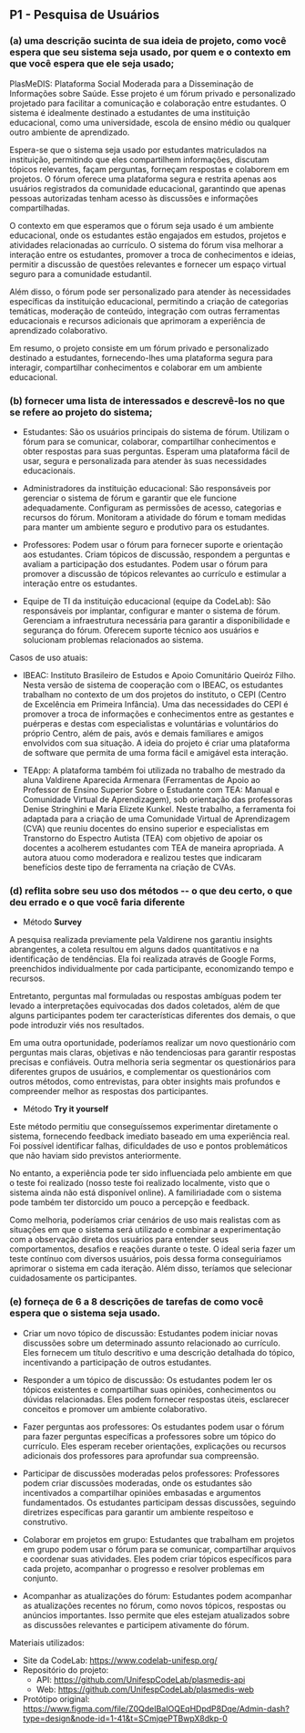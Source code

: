 ## P1 - Pesquisa de Usuários

### (a) uma descrição sucinta de sua ideia de projeto, como você espera que seu sistema seja usado, por quem e o contexto em que você espera que ele seja usado;

PlasMeDIS: Plataforma Social Moderada para a Disseminação de Informações sobre Saúde. Esse projeto é um fórum privado e personalizado projetado para facilitar a comunicação e colaboração entre estudantes. 
O sistema é idealmente destinado a estudantes de uma instituição educacional, como uma universidade, escola de ensino médio ou qualquer outro ambiente de aprendizado.

Espera-se que o sistema seja usado por estudantes matriculados na instituição, permitindo que eles compartilhem informações, discutam tópicos relevantes, façam perguntas, forneçam respostas e 
colaborem em projetos. O fórum oferece uma plataforma segura e restrita apenas aos usuários registrados da comunidade educacional, garantindo que apenas pessoas autorizadas tenham acesso às discussões 
e informações compartilhadas.

O contexto em que esperamos que o fórum seja usado é um ambiente educacional, onde os estudantes estão engajados em estudos, projetos e atividades relacionadas ao currículo. 
O sistema do fórum visa melhorar a interação entre os estudantes, promover a troca de conhecimentos e ideias, permitir a discussão de questões relevantes e fornecer um espaço virtual seguro para a 
comunidade estudantil.

Além disso, o fórum pode ser personalizado para atender às necessidades específicas da instituição educacional, permitindo a criação de categorias temáticas, moderação de conteúdo, integração com 
outras ferramentas educacionais e recursos adicionais que aprimoram a experiência de aprendizado colaborativo.

Em resumo, o projeto consiste em um fórum privado e personalizado destinado a estudantes, fornecendo-lhes uma plataforma segura para interagir, compartilhar conhecimentos e colaborar em um ambiente 
educacional.
 
### (b) fornecer uma lista de interessados e descrevê-los no que se refere ao projeto do sistema;

 - Estudantes:
São os usuários principais do sistema de fórum.
Utilizam o fórum para se comunicar, colaborar, compartilhar conhecimentos e obter respostas para suas perguntas.
Esperam uma plataforma fácil de usar, segura e personalizada para atender às suas necessidades educacionais.

- Administradores da instituição educacional:
São responsáveis por gerenciar o sistema de fórum e garantir que ele funcione adequadamente.
Configuram as permissões de acesso, categorias e recursos do fórum.
Monitoram a atividade do fórum e tomam medidas para manter um ambiente seguro e produtivo para os estudantes.

- Professores:
Podem usar o fórum para fornecer suporte e orientação aos estudantes.
Criam tópicos de discussão, respondem a perguntas e avaliam a participação dos estudantes.
Podem usar o fórum para promover a discussão de tópicos relevantes ao currículo e estimular a interação entre os estudantes.

- Equipe de TI da instituição educacional (equipe da CodeLab):
São responsáveis por implantar, configurar e manter o sistema de fórum.
Gerenciam a infraestrutura necessária para garantir a disponibilidade e segurança do fórum.
Oferecem suporte técnico aos usuários e solucionam problemas relacionados ao sistema.

Casos de uso atuais:

- IBEAC: Instituto Brasileiro de Estudos e Apoio Comunitário Queiróz Filho. Nesta versão de sistema de cooperação com o IBEAC, os estudantes trabalham no contexto de um dos projetos do instituto, o CEPI (Centro de Excelência em Primeira Infância). Uma das necessidades do CEPI é promover a troca de informações e conhecimentos entre as gestantes e puérperas e destas com especialistas e voluntárias e voluntários do próprio Centro, além de pais, avós e demais familiares e amigos envolvidos com sua situação. A ideia do projeto é criar uma plataforma de software que permita de uma forma fácil e amigável esta interação.

- TEApp: A plataforma também foi utilizada no trabalho de mestrado da aluna Valdirene Aparecida Armenara (Ferramentas de Apoio ao Professor de Ensino Superior Sobre o Estudante com TEA: Manual e Comunidade Virtual de Aprendizagem), sob orientação das professoras Denise Stringhini e Maria Elizete Kunkel. Neste trabalho, a ferramenta foi adaptada para a criação de uma Comunidade Virtual de Aprendizagem (CVA) que reuniu docentes do ensino superior e especialistas em Transtorno do Espectro Autista (TEA) com objetivo de apoiar os docentes a acolherem estudantes com TEA de maneira apropriada. A autora atuou como moderadora e realizou testes que indicaram benefícios deste tipo de ferramenta na criação de CVAs.

### (d) reflita sobre seu uso dos métodos -- o que deu certo, o que deu errado e o que você faria diferente

- Método **Survey**

A pesquisa realizada previamente pela Valdirene nos garantiu insights abrangentes, a coleta resultou em alguns dados quantitativos e na identificação de tendências. Ela foi realizada através de Google Forms, preenchidos individualmente por cada participante, economizando tempo e recursos. 

Entretanto, perguntas mal formuladas ou respostas ambíguas podem ter levado a interpretações equivocadas dos dados coletados, além de que alguns participantes podem ter características diferentes dos demais, o que pode introduzir viés nos resultados.

Em uma outra oportunidade, poderíamos realizar um novo questionário com perguntas mais claras, objetivas e não tendenciosas para garantir respostas precisas e confiáveis. Outra melhoria seria segmentar os questionários para diferentes grupos de usuários, e complementar os questionários com outros métodos, como entrevistas, para obter insights mais profundos e compreender melhor as respostas dos participantes.

- Método **Try it yourself**

Este método permitiu que conseguíssemos experimentar diretamente o sistema, fornecendo feedback imediato baseado em uma experiência real. Foi possível identificar falhas, dificuldades de uso e pontos problemáticos que não haviam sido previstos anteriormente.

No entanto, a experiência pode ter sido influenciada pelo ambiente em que o teste foi realizado (nosso teste foi realizado localmente, visto que o sistema ainda não está disponível online). A familiriadade com o sistema pode também ter distorcido um pouco a percepção e feedback.

Como melhoria, poderíamos criar cenários de uso mais realistas com as situações em que o sistema será utilizado e combinar a experimentação com a observação direta dos usuários para entender seus comportamentos, desafios e reações durante o teste. O ideal seria fazer um teste contínuo com diversos usuários, pois dessa forma conseguíriamos aprimorar o sistema em cada iteração. Além disso, teríamos que selecionar cuidadosamente os participantes.

### (e) forneça de 6 a 8 descrições de tarefas de como você espera que o sistema seja usado.

- Criar um novo tópico de discussão:
Estudantes podem iniciar novas discussões sobre um determinado assunto relacionado ao currículo.
Eles fornecem um título descritivo e uma descrição detalhada do tópico, incentivando a participação de outros estudantes.

- Responder a um tópico de discussão:
Os estudantes podem ler os tópicos existentes e compartilhar suas opiniões, conhecimentos ou dúvidas relacionadas.
Eles podem fornecer respostas úteis, esclarecer conceitos e promover um ambiente colaborativo.

- Fazer perguntas aos professores:
Os estudantes podem usar o fórum para fazer perguntas específicas a professores sobre um tópico do currículo.
Eles esperam receber orientações, explicações ou recursos adicionais dos professores para aprofundar sua compreensão.

- Participar de discussões moderadas pelos professores:
Professores podem criar discussões moderadas, onde os estudantes são incentivados a compartilhar opiniões embasadas e argumentos fundamentados.
Os estudantes participam dessas discussões, seguindo diretrizes específicas para garantir um ambiente respeitoso e construtivo.

- Colaborar em projetos em grupo:
Estudantes que trabalham em projetos em grupo podem usar o fórum para se comunicar, compartilhar arquivos e coordenar suas atividades.
Eles podem criar tópicos específicos para cada projeto, acompanhar o progresso e resolver problemas em conjunto.

- Acompanhar as atualizações do fórum:
Estudantes podem acompanhar as atualizações recentes no fórum, como novos tópicos, respostas ou anúncios importantes.
Isso permite que eles estejam atualizados sobre as discussões relevantes e participem ativamente do fórum.

Materiais utilizados:

- Site da CodeLab: https://www.codelab-unifesp.org/
- Repositório do projeto:
  - API: https://github.com/UnifespCodeLab/plasmedis-api
  - Web: https://github.com/UnifespCodeLab/plasmedis-web
- Protótipo original: https://www.figma.com/file/Z0QdeIBaIOQEqHDpdP8Dqe/Admin-dash?type=design&node-id=1-41&t=SCmjqePTBwpX8dkp-0

